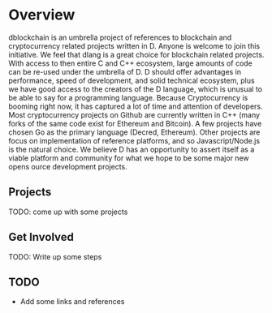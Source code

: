 # Overview

dblockchain is an umbrella project of references to blockchain and cryptocurrency related projects written in D.  Anyone is welcome to join this initiative.  We feel that dlang is a great choice for blockchain related projects.  With access to then entire C and C++ ecosystem, large amounts of code can be re-used under the umbrella of D.  D should offer advantages in performance, speed of development, and solid technical ecosystem, plus we have good access to the creators of the D language, which is unusual to be able to say for a programming language.  Because Cryptocurrency is booming right now, it has captured a lot of time and attention of developers.  Most cryptocurrency projects on Github are currently written in C++ (many forks of the same code exist for Ethereum and Bitcoin).  A few projects have chosen Go as the primary language (Decred, Ethereum).  Other projects are focus on implementation of reference platforms, and so Javascript/Node.js is the natural choice.  We believe D has an opportunity to assert itself as a viable platform and community for what we hope to be some major new opens ource development projects.

## Projects

TODO: come up with some projects

## Get Involved

TODO: Write up some steps

## TODO

- Add some links and references
